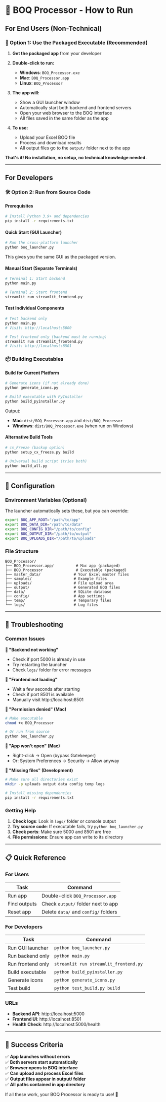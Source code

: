 # 🚀 BOQ Processor - How to Run

## For End Users (Non-Technical)

### 📱 **Option 1: Use the Packaged Executable (Recommended)**

1. **Get the packaged app** from your developer
2. **Double-click to run:**
   - **Windows**: `BOQ_Processor.exe`
   - **Mac**: `BOQ_Processor.app`
   - **Linux**: `BOQ_Processor`

3. **The app will:**
   - Show a GUI launcher window
   - Automatically start both backend and frontend servers
   - Open your web browser to the BOQ interface
   - All files saved in the same folder as the app

4. **To use:**
   - Upload your Excel BOQ file
   - Process and download results
   - All output files go to the `output/` folder next to the app

**That's it! No installation, no setup, no technical knowledge needed.**

---

## For Developers

### 🛠️ **Option 2: Run from Source Code**

#### Prerequisites
```bash
# Install Python 3.9+ and dependencies
pip install -r requirements.txt
```

#### Quick Start (GUI Launcher)
```bash
# Run the cross-platform launcher
python boq_launcher.py
```
This gives you the same GUI as the packaged version.

#### Manual Start (Separate Terminals)
```bash
# Terminal 1: Start backend
python main.py

# Terminal 2: Start frontend  
streamlit run streamlit_frontend.py
```

#### Test Individual Components
```bash
# Test backend only
python main.py
# Visit: http://localhost:5000

# Test frontend only (backend must be running)
streamlit run streamlit_frontend.py
# Visit: http://localhost:8501
```

### 📦 **Building Executables**

#### Build for Current Platform
```bash
# Generate icons (if not already done)
python generate_icons.py

# Build executable with PyInstaller
python build_pyinstaller.py
```

Output:
- **Mac**: `dist/BOQ_Processor.app` and `dist/BOQ_Processor`
- **Windows**: `dist/BOQ_Processor.exe` (when run on Windows)

#### Alternative Build Tools
```bash
# cx_Freeze (backup option)
python setup_cx_freeze.py build

# Universal build script (tries both)
python build_all.py
```

---

## 🔧 Configuration

### Environment Variables (Optional)
The launcher automatically sets these, but you can override:

```bash
export BOQ_APP_ROOT="/path/to/app"
export BOQ_DATA_DIR="/path/to/data"
export BOQ_CONFIG_DIR="/path/to/config"
export BOQ_OUTPUT_DIR="/path/to/output"
export BOQ_UPLOADS_DIR="/path/to/uploads"
```

### File Structure
```
BOQ_Processor/
├── BOQ_Processor.app/          # Mac app (packaged)
├── BOQ_Processor               # Executable (packaged)
├── master_data/               # Your Excel master files
├── samples/                   # Example files
├── uploads/                   # File upload area
├── output/                    # Generated BOQ files
├── data/                      # SQLite database
├── config/                    # App settings
├── temp/                      # Temporary files
└── logs/                      # Log files
```

---

## 🐛 Troubleshooting

### Common Issues

**🔴 "Backend not working"**
- Check if port 5000 is already in use
- Try restarting the launcher
- Check `logs/` folder for error messages

**🔴 "Frontend not loading"**
- Wait a few seconds after starting
- Check if port 8501 is available
- Manually visit http://localhost:8501

**🔴 "Permission denied" (Mac)**
```bash
# Make executable
chmod +x BOQ_Processor

# Or run from source
python boq_launcher.py
```

**🔴 "App won't open" (Mac)**
- Right-click → Open (bypass Gatekeeper)
- Or: System Preferences → Security → Allow anyway

**🔴 "Missing files" (Development)**
```bash
# Make sure all directories exist
mkdir -p uploads output data config temp logs

# Install missing dependencies
pip install -r requirements.txt
```

### Getting Help

1. **Check logs**: Look in `logs/` folder or console output
2. **Try source code**: If executable fails, try `python boq_launcher.py`
3. **Check ports**: Make sure 5000 and 8501 are free
4. **File permissions**: Ensure app can write to its directory

---

## 📋 Quick Reference

### For Users
| Task | Command |
|------|---------|
| Run app | Double-click `BOQ_Processor.app` |
| Find outputs | Check `output/` folder next to app |
| Reset app | Delete `data/` and `config/` folders |

### For Developers  
| Task | Command |
|------|---------|
| Run GUI launcher | `python boq_launcher.py` |
| Run backend only | `python main.py` |
| Run frontend only | `streamlit run streamlit_frontend.py` |
| Build executable | `python build_pyinstaller.py` |
| Generate icons | `python generate_icons.py` |
| Test build | `python test_build.py build` |

### URLs
- **Backend API**: http://localhost:5000
- **Frontend UI**: http://localhost:8501
- **Health Check**: http://localhost:5000/health

---

## 🎯 Success Criteria

✅ **App launches without errors**  
✅ **Both servers start automatically**  
✅ **Browser opens to BOQ interface**  
✅ **Can upload and process Excel files**  
✅ **Output files appear in output/ folder**  
✅ **All paths contained in app directory**  

If all these work, your BOQ Processor is ready to use! 🎉